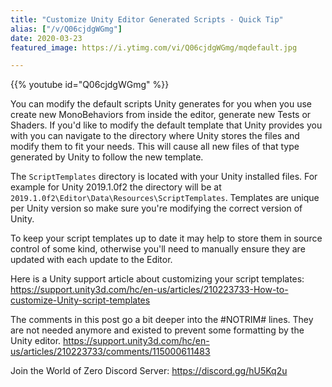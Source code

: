 ```yaml
---
title: "Customize Unity Editor Generated Scripts - Quick Tip"
alias: ["/v/Q06cjdgWGmg"]
date: 2020-03-23
featured_image: https://i.ytimg.com/vi/Q06cjdgWGmg/mqdefault.jpg

---
```


{{% youtube id="Q06cjdgWGmg" %}}

You can modify the default scripts Unity generates for you when you use create new MonoBehaviors from inside the editor, generate new Tests or Shaders. If you'd like to modify the default template that Unity provides you with you can navigate to the directory where Unity stores the files and modify them to fit your needs. This will cause all new files of that type generated by Unity to follow the new template.

The `ScriptTemplates` directory is located with your Unity installed files. For example for Unity 2019.1.0f2 the directory will be at `2019.1.0f2\Editor\Data\Resources\ScriptTemplates`. Templates are unique per Unity version so make sure you're modifying the correct version of Unity.

To keep your script templates up to date it may help to store them in source control of some kind, otherwise you'll need to manually ensure they are updated with each update to the Editor.

Here is a Unity support article about customizing your script templates: https://support.unity3d.com/hc/en-us/articles/210223733-How-to-customize-Unity-script-templates

The comments in this post go a bit deeper into the #NOTRIM# lines. They are not needed anymore and existed to prevent some formatting by the Unity editor. https://support.unity3d.com/hc/en-us/articles/210223733/comments/115000611483

Join the World of Zero Discord Server: https://discord.gg/hU5Kq2u